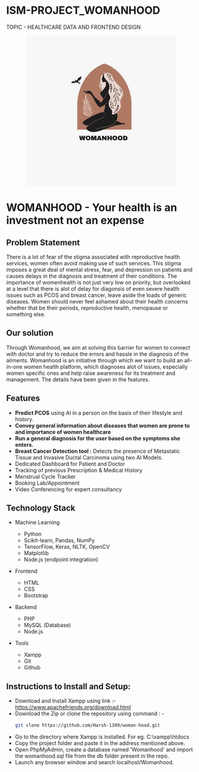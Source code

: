 # ISM-PROJECT_WOMANHOOD
TOPIC - HEALTHCARE DATA AND FRONTEND DESIGN
<p align="center">
<a href="">
<img src="logo-readme.jpeg" width="400px" alt=""/>
</a>
</p>

# WOMANHOOD - Your health is an investment not an expense

## Problem Statement

There is a lot of fear of the stigma associated with reproductive health services, women often avoid making use of such services. This stigma imposes a great deal of mental stress, fear, and depression on patients and causes delays in the diagnosis and treatment of their conditions. The importance of womenhealth is not just very low on priority, but overlooked at a level that there is alot of delay for diagonsis of even severe health issues such as PCOS and breast cancer, leave aside the loads of generic diseases. Women should never feel ashamed about their health concerns whether that be their periods, reproductive health, menopause or something else.

## Our solution

Through Womanhood, we aim at solving this barrier for women to connect with doctor and try to reduce the errors and hassle in the diagnosis of the ailments. Womanhood is an initiative through which we want to build an all-in-one women health platform, which diagnoses alot of issues, especially women specific ones and help raise awareness for its treatment and management. The details have been given in the features.


## Features

* <b>Predict PCOS</b> using AI in a person on the basis of their lifestyle and history.
* <b>Convey general information about diseases that women are prone to and importance of women healthcare</b>
* <b>Run a general diagnosis for the user based on the symptoms she enters. </b>
* <b>Breast Cancer Detection tool :</b> Detects the presence of Metastatic Tissue and Invasive Ductal Carcinoma using two AI Models. 
* Dedicated Dashboard for Patient and Doctor
* Tracking of previous Prescription & Medical History 
* Menstrual Cycle Tracker
* Booking Lab/Appointment
* Video Conferencing for expert consultancy


## Technology Stack

- Machine Learning
  - Python 
  - Scikit-learn, Pandas, NumPy
  - TensorFlow, Keras, NLTK, OpenCV 
  - Matplotlib
  - Node.js (endpoint integration)
  


- Frontend
  - HTML
  - CSS
  - Bootstrap
  
- Backend
  - PHP 
  - MySQL (Database)
  - Node.js

- Tools
  
  - Xampp
  - Git
  - Github

## Instructions to Install and Setup:

- Download and Install Xampp using link  :- https://www.apachefriends.org/download.html
- Download the Zip or clone the repository using command : -
  ``` bash
  git clone https://github.com/Harsh-1309/woman-hood.git
  ```
- Go to the directory where Xampp is installed. For eg. C:\xampp\htdocs
- Copy the project folder and paste it in the address mentioned above.
- Open PhpMyAdmin, create a database named 'Womanhood' and import the womanhood.sql file from the db folder present in the repo.
- Launch any browser window and search localhost/Womanhood.
